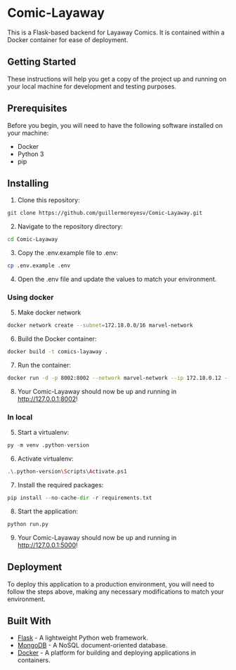 # Comic-Layaway
This is a Flask-based backend for Layaway Comics. It is contained within a Docker container for ease of deployment.

## Getting Started
These instructions will help you get a copy of the project up and running on your local machine for development and testing purposes.

## Prerequisites
Before you begin, you will need to have the following software installed on your machine:

- Docker
- Python 3
- pip

## Installing
1. Clone this repository:
```bash
git clone https://github.com/guillermoreyesv/Comic-Layaway.git
```

2. Navigate to the repository directory:
```bash
cd Comic-Layaway
```

3. Copy the .env.example file to .env:
```bash
cp .env.example .env
```
4. Open the .env file and update the values to match your environment.

### Using docker
5. Make docker network
```bash
docker network create --subnet=172.18.0.0/16 marvel-network
```

6. Build the Docker container:
```bash
docker build -t comics-layaway .
```

7. Run the container:
```bash
docker run -d -p 8002:8002 --network marvel-network --ip 172.18.0.12 --name layaway-container comics-layaway
```

8. Your Comic-Layaway should now be up and running in http://127.0.0.1:8002!

### In local

5. Start a virtualenv:
```python
py -m venv .python-version
```

6. Activate virtualenv:
```bash
.\.python-version\Scripts\Activate.ps1
```

7. Install the required packages:
```python
pip install --no-cache-dir -r requirements.txt
```

8. Start the application:
```bash
python run.py
```

9. Your Comic-Layaway should now be up and running in http://127.0.0.1:5000!

## Deployment
To deploy this application to a production environment, you will need to follow the steps above, making any necessary modifications to match your environment.

## Built With
- <ins>Flask</ins> - A lightweight Python web framework.
- <ins>MongoDB</ins> - A NoSQL document-oriented database.
- <ins>Docker</ins> - A platform for building and deploying applications in containers.
